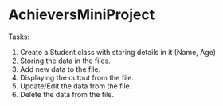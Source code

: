 # AchieversMiniProject

Tasks:
1. Create a Student class with storing details in it (Name, Age)
2. Storing the data in the files.
3. Add new data to the file.
4. Displaying the output from the file.
5. Update/Edit the data from the file.
6. Delete the data from the file.
